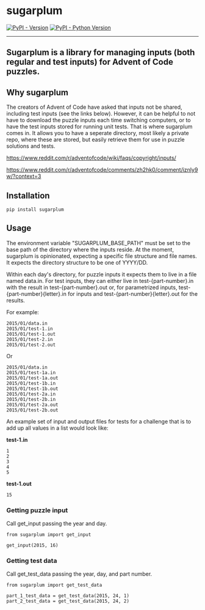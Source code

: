 # sugarplum

[![PyPI - Version](https://img.shields.io/pypi/v/sugarplum.svg)](https://pypi.org/project/sugarplum)
[![PyPI - Python Version](https://img.shields.io/pypi/pyversions/sugarplum.svg)](https://pypi.org/project/sugarplum)

-----

Sugarplum is a library for managing inputs (both regular and test inputs) for Advent of
Code puzzles.
- 

## Why sugarplum

The creators of Advent of Code have asked that inputs not be shared, including test
inputs (see the links below). However, it can be helpful to not have to download
the puzzle inputs each time switching computers, or to have the test inputs stored for
running unit tests. That is where sugarplum comes in. It allows you to have a seperate 
directory, most likely a private repo, where these are stored, but easily retrieve them
for use in puzzle solutions and tests.

https://www.reddit.com/r/adventofcode/wiki/faqs/copyright/inputs/

https://www.reddit.com/r/adventofcode/comments/zh2hk0/comment/iznly9w/?context=3

## Installation

```console
pip install sugarplum
```

## Usage

The environment variable "SUGARPLUM_BASE_PATH" must be set to the base path of the 
directory where the inputs reside. At the moment, sugarplum is opinionated, expecting a
specific file structure and file names. It expects the directory structure to be one of
YYYY/DD.

Within each day's directory, for puzzle inputs it expects them to live in a file named 
data.in. For test inputs, they can either live in test-{part-number}.in with the result
in test-{part-number}.out or, for parametrized inputs, test-{part-number}{letter}.in for 
inputs and test-{part-number}{letter}.out for the results.

For example:

    2015/01/data.in
    2015/01/test-1.in
    2015/01/test-1.out
    2015/01/test-2.in
    2015/01/test-2.out

Or

    2015/01/data.in
    2015/01/test-1a.in
    2015/01/test-1a.out
    2015/01/test-1b.in
    2015/01/test-1b.out
    2015/01/test-2a.in
    2015/01/test-2b.in
    2015/01/test-2a.out
    2015/01/test-2b.out

An example set of input and output files for tests for a challenge that is to add up all
values in a list would look like:

**test-1.in**

```
1
2
3
4
5
```

**test-1.out**

```
15
```

### Getting puzzle input

Call get_input passing the year and day.

```
from sugarplum import get_input

get_input(2015, 16)
```

### Getting test data

Call get_test_data passing the year, day, and part number.

```
from sugarplum import get_test_data

part_1_test_data = get_test_data(2015, 24, 1)
part_2_test_data = get_test_data(2015, 24, 2)
```